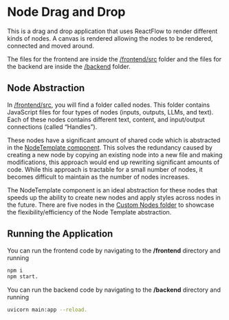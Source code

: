 # Node Drag and Drop

This is a drag and drop application that uses ReactFlow to render different kinds of nodes. A canvas is rendered allowing the nodes to be rendered, connected and moved around.

The files for the frontend are inside the [/frontend/src](/frontend/src/) folder and the files for the backend are inside the [/backend](/backend/) folder.

## Node Abstraction

In [/frontend/src](/frontend/src/), you will find a folder called nodes. This folder contains JavaScript
files for four types of nodes (inputs, outputs, LLMs, and text). Each of these nodes
contains different text, content, and input/output connections (called “Handles”).

These nodes have a significant amount of shared code which is abstracted in the [NodeTemplate component](/frontend/src/nodes/NodeTemplate.js). This solves the redundancy caused by creating a new node by copying an existing node into a new file
and making modifications, this approach would end up rewriting significant amounts of
code. While this approach is tractable for a small number of nodes, it becomes
difficult to maintain as the number of nodes increases.

The NodeTemplate component is an ideal abstraction for these nodes that speeds up the ability to create new nodes and apply styles across nodes in the future. There are five nodes in the [Custom Nodes folder](/frontend/src/nodes/custom-nodes) to showcase the flexibility/efficiency of the Node Template abstraction.

## Running the Application

You can run the frontend code by navigating to the **/frontend** directory and running

```bash
npm i
npm start. 
```

You can run the backend code by navigating to the **/backend** directory and running

```bash
uvicorn main:app --reload.
```